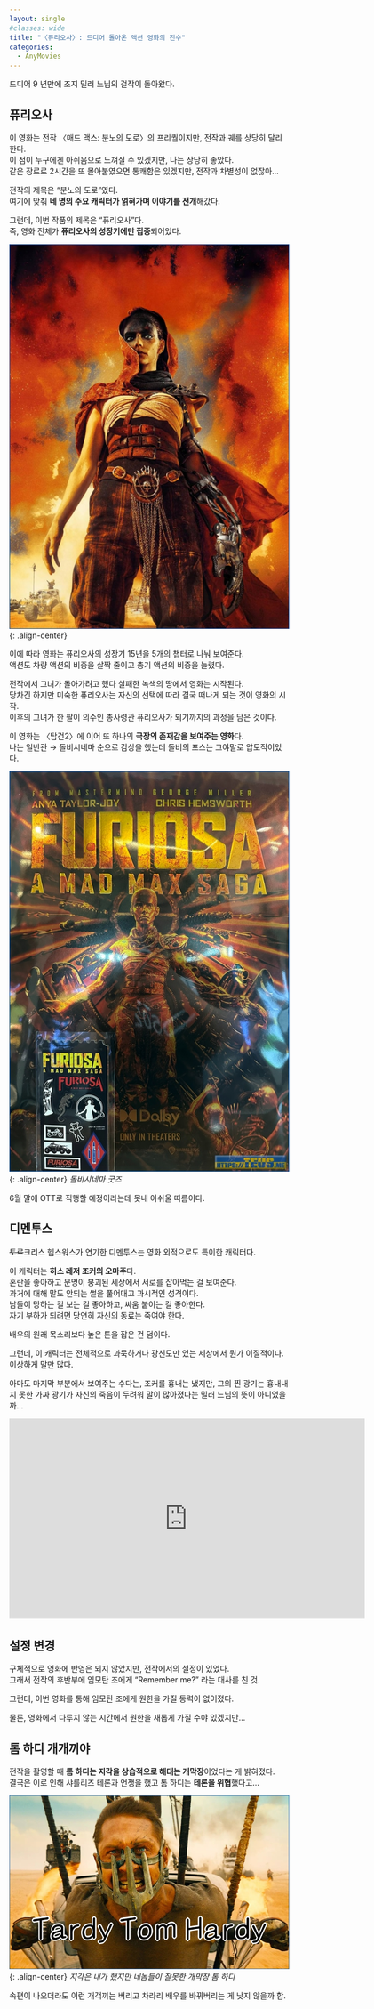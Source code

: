 ```yaml
---
layout: single
#classes: wide
title: "〈퓨리오사〉꞉ 드디어 돌아온 액션 영화의 진수"
categories:
  - AnyMovies
---
```


드디어 9 년만에 조지 밀러 느님의 걸작이 돌아왔다.

## 퓨리오사

이 영화는 전작 〈매드 맥스: 분노의 도로〉의 프리퀄이지만, 전작과 궤를 상당히 달리 한다.  
이 점이 누구에겐 아쉬움으로 느껴질 수 있겠지만, 나는 상당히 좋았다.  
같은 장르로 2시간을 또 몰아붙였으면 통쾌함은 있겠지만, 전작과 차별성이 없잖아...

전작의 제목은 “분노의 도로”였다.  
여기에 맞춰 **네 명의 주요 캐릭터가 얽혀가며 이야기를 전개**해갔다.

그런데, 이번 작품의 제목은 “퓨리오사”다.  
즉, 영화 전체가 **퓨리오사의 성장기에만 집중**되어있다.

![image](</images/2024-06-02a/furiosas64.jpg>){: .align-center}

이에 따라 영화는 퓨리오사의 성장기 15년을 5개의 챕터로 나눠 보여준다.  
액션도 차량 액션의 비중을 살짝 줄이고 총기 액션의 비중을 늘렸다.

전작에서 그녀가 돌아가려고 했다 실패한 녹색의 땅에서 영화는 시작된다.  
당차긴 하지만 미숙한 퓨리오사는 자신의 선택에 따라 결국 떠나게 되는 것이 영화의 시작.  
이후의 그녀가 한 팔이 의수인 총사령관 퓨리오사가 되기까지의 과정을 담은 것이다.

이 영화는 〈탑건2〉에 이어 또 하나의 **극장의 존재감을 보여주는 영화**다.  
나는 일반관 → 돌비시네마 순으로 감상을 했는데 돌비의 포스는 그야말로 압도적이었다.

![image](</images/2024-06-02a/poster_Bs64.jpg>){: .align-center}
*돌비시네마 굿즈*

6월 말에 OTT로 직행할 예정이라는데 못내 아쉬울 따름이다.

## 디멘투스

~~토르~~크리스 헴스워스가 연기한 디멘투스는 영화 외적으로도 특이한 캐릭터다.

이 캐릭터는 **히스 레저 조커의 오마주**다.  
혼란을 좋아하고 문명이 붕괴된 세상에서 서로를 잡아먹는 걸 보여준다.  
과거에 대해 말도 안되는 썰을 풀어대고 과시적인 성격이다.  
남들이 망하는 걸 보는 걸 좋아하고, 싸움 붙이는 걸 좋아한다.  
자기 부하가 되려면 당연히 자신의 동료는 죽여야 한다.

배우의 원래 목소리보다 높은 톤을 잡은 건 덤이다.

그런데, 이 캐릭터는 전체적으로 과묵하거나 광신도만 있는 세상에서 뭔가 이질적이다.  
이상하게 말만 많다.

아마도 마지막 부분에서 보여주는 수다는, 조커를 흉내는 냈지만, 그의 찐 광기는 흉내내지 못한 가짜 광기가 자신의 죽음이 두려워 말이 많아졌다는 밀러 느님의 뜻이 아니었을까...

<iframe width="640" height="360" src="https://www.youtube-nocookie.com/embed/rUG1TssM7U8?controls=0" frameborder="0" allowfullscreen></iframe>

## 설정 변경

구체적으로 영화에 반영은 되지 않았지만, 전작에서의 설정이 있었다.  
그래서 전작의 후반부에 임모탄 조에게 “Remember me?” 라는 대사를 친 것.

그런데, 이번 영화를 통해 임모탄 조에게 원한을 가질 동력이 없어졌다.

물론, 영화에서 다루지 않는 시간에서 원한을 새롭게 가질 수야 있겠지만...

## 톰 하디 개개끼야

전작을 촬영할 때 **톰 하디는 지각을 상습적으로 해대는 개막장**이었다는 게 밝혀졌다.  
결국은 이로 인해 샤를리즈 테론과 언쟁을 했고 톰 하디는 **테론을 위협**했다고...

![image](</images/2024-06-02a/tardys64.jpg>){: .align-center}
*지각은 내가 했지만 네놈들이 잘못한 개막장 톰 하디*

속편이 나오더라도 이런 개객끼는 버리고 차라리 배우를 바꿔버리는 게 낫지 않을까 함.
